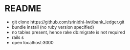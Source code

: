 # README

* git clone https://github.com/srinidhi-lwt/bank_ledger.git
* bundle install (no ruby version specified)
* no tables present, hence rake db:migrate is not required
* rails s
* open localhost:3000
  
